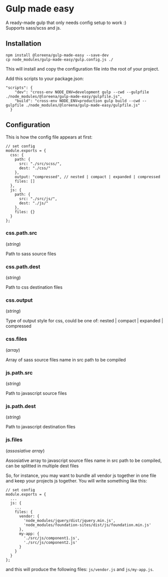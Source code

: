# Gulp made easy

A ready-made gulp that only needs config setup to work :)  
Supports sass/scss and js.

## Installation

```
npm install @loreena/gulp-made-easy --save-dev
cp node_modules/gulp-made-easy/gulp.config.js ./
```

This will install and copy the configuration file into the root of your project.

Add this scripts to your package.json:

```
"scripts": {
    "dev": "cross-env NODE_ENV=development gulp --cwd --gulpfile ./node_modules/@loreena/gulp-made-easy/gulpfile.js",
    "build": "cross-env NODE_ENV=production gulp build --cwd --gulpfile ./node_modules/@loreena/gulp-made-easy/gulpfile.js"
  }
```

## Configuration

This is how the config file appears at first:

```
// set config
module.exports = {
  css: {
    path: {
      src: "./src/scss/",
      dest: "./css/"
    },
    output: "compressed", // nested | compact | expanded | compressed
    files: []
  },
  js: {
    path: {
      src: "./src/js/",
      dest: "./js/"
    },
    files: {}
  }
};
```

### css.path.src

(_string_)

Path to sass source files

### css.path.dest

(_string_)

Path to css destination files

### css.output

(_string_)

Type of output style for css, could be one of: nested | compact | expanded | compressed

### css.files

(_array_)

Array of sass source files name in src path to be compiled

### js.path.src

(_string_)

Path to javascript source files

### js.path.dest

(_string_)

Path to javascript destination files

### js.files

(_assosiative array_)

Assosiative array to javascript source files name in src path to be compiled, can be splitted in multiple dest files

So, for instance, you may want to bundle all vendor js together in one file and keep your projects js together. You will write something like this:

```
// set config
module.exports = {
  ...
  js: {
    ...
    files: {
      vendor: {
        'node_modules/jquery/dist/jquery.min.js',
        'node_modules/foundation-sites/dist/js/foundation.min.js'
      },
      my-app: {
        './src/js/component1.js',
        './src/js/component2.js'
      }
    }
  }
};
```

and this will produce the following files: `js/vendor.js` and `js/my-app.js`.
